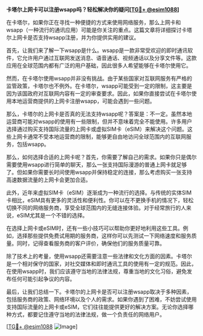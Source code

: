 **卡塔尔上网卡可以注册wsapp吗？轻松解决你的疑问[[TG💪+ @esim1088](https://t.me/s/esim1088)]**

在卡塔尔，如果你正在寻找一种便捷的方式来使用网络服务，那么上网卡和wsapp（一种流行的通讯应用）可能是你关注的重点。这篇文章将详细探讨卡塔尔上网卡是否支持wsapp注册，并为你提供实用的建议。

首先，让我们来了解一下wsapp是什么。wsapp是一款非常受欢迎的即时通讯软件，它允许用户通过互联网发送消息、语音通话、视频通话以及分享文件等。这款应用在全球范围内都有广泛的用户基础，因此很多人希望能够在卡塔尔使用它。

然而，在卡塔尔使用wsapp并非没有挑战。由于某些国家对互联网服务有严格的监管政策，卡塔尔也不例外。在卡塔尔，wsapp可能受到一定的限制，这主要是因为该国政府对互联网内容有一定的审查要求。因此，如果你直接尝试在卡塔尔使用本地运营商提供的上网卡注册wsapp，可能会遇到一些问题。

那么，卡塔尔的上网卡是否真的无法支持wsapp呢？答案是：不一定。虽然本地运营商可能对wsapp的使用有一些限制，但并不意味着完全不能使用。许多用户选择通过购买支持国际流量的上网卡或虚拟SIM卡（eSIM）来解决这个问题。这些上网卡通常不受本地运营商的限制，能够更自由地访问全球范围内的互联网服务，包括wsapp。

那么，如何选择合适的上网卡呢？首先，你需要了解自己的需求。如果你只是偶尔需要使用wsapp进行简单的聊天，那么一张支持国际漫游的普通上网卡就足够了。但如果你需要长时间使用wsapp并保持稳定的连接，那么考虑购买一张支持高速数据流量的上网卡会更加合适。

此外，近年来虚拟SIM卡（eSIM）逐渐成为一种流行的选择。与传统的实体SIM卡相比，eSIM具有更多的灵活性和便利性。你可以在不更换手机的情况下，轻松切换不同的网络服务商，享受全球范围内的无缝连接体验。对于经常旅行的人来说，eSIM尤其是一个不错的选择。

在选择上网卡或eSIM时，还有一些小技巧可以帮助你更好地利用这些工具。例如，选择那些提供免费试用期的服务商，这样你可以先测试一下网络速度和服务质量。同时，记得查看服务商的客户评价，确保他们的服务质量可靠。

除了技术上的考量，使用wsapp还需要注意一些法律和文化方面的因素。卡塔尔是一个相对保守的国家，对社交媒体和即时通讯工具的使用有一定的规范。因此，在使用wsapp时，我们应该遵守当地的法律法规，尊重当地的文化习俗，避免发布任何可能引起争议的内容。

最后，让我们总结一下。卡塔尔的上网卡是否可以注册wsapp取决于多种因素，包括服务商的政策、网络环境以及个人的需求。如果你遇到了困难，不妨尝试使用支持国际流量的上网卡或eSIM，它们往往能提供更好的解决方案。无论你选择哪种方式，都要记住遵守当地的法律法规，做一个负责任的网络用户。

[[TG💪+ @esim1088](https://t.me/s/esim1088) ![Image](https://i.postimg.cc/4NQfJmqS/Snipaste-2025-05-13-00-14-12.png)]